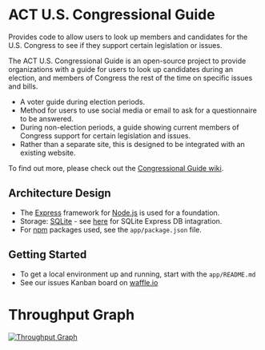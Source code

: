 # ACT U.S. Congressional Guide
Provides code to allow users to look up members and candidates for the U.S. Congress to see if they support certain legislation or issues.

The ACT U.S. Congressional Guide is an open-source project to provide organizations with a guide for users to look up candidates during an election, and members of Congress the rest of the time on specific issues and bills.
* A voter guide during election periods.
* Method for users to use social media or email to ask for a questionnaire to be answered.
* During non-election periods, a guide showing current members of Congress support for certain legislation and issues.
* Rather than a separate site, this is designed to be integrated with an existing website.

To find out more, please check out the [Congressional Guide wiki](https://github.com/ACTtaiwan/CongressionalGuide/wiki/About-the-ACT-U.S.-Congressional-Guide).

## Architecture Design
* The [Express](http://expressjs.com) framework for [Node.js](https://nodejs.org/en/) is used for a foundation.
* Storage: [SQLite](http://sqlite.org) - see [here](http://expressjs.com/en/guide/database-integration.html#sqlite) for SQLite Express DB intagration.
* For [npm](https://www.npmjs.com) packages used, see the `app/package.json` file.

## Getting Started
* To get a local environment up and running, start with the `app/README.md`
* See our issues Kanban board on [waffle.io](https://waffle.io/ACTtaiwan/CongressionalGuide)

# Throughput Graph
[![Throughput Graph](https://graphs.waffle.io/ACTtaiwan/CongressionalGuide/throughput.svg)](https://waffle.io/ACTtaiwan/CongressionalGuide/metrics/throughput)
